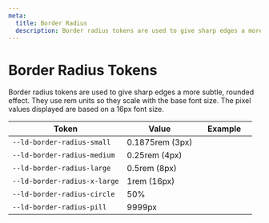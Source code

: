 ```yaml
---
meta:
  title: Border Radius
  description: Border radius tokens are used to give sharp edges a more subtle, rounded effect.
---
```


# Border Radius Tokens

Border radius tokens are used to give sharp edges a more subtle, rounded effect. They use rem units so they scale with the base font size. The pixel values displayed are based on a 16px font size.

| Token                        | Value           | Example                                                                                                  |
| ---------------------------- | --------------- | -------------------------------------------------------------------------------------------------------- |
| `--ld-border-radius-small`   | 0.1875rem (3px) | <div class="border-radius-demo" style="border-radius: var(--ld-border-radius-small);"></div>             |
| `--ld-border-radius-medium`  | 0.25rem (4px)   | <div class="border-radius-demo" style="border-radius: var(--ld-border-radius-medium);"></div>            |
| `--ld-border-radius-large`   | 0.5rem (8px)    | <div class="border-radius-demo" style="border-radius: var(--ld-border-radius-large);"></div>             |
| `--ld-border-radius-x-large` | 1rem (16px)     | <div class="border-radius-demo" style="border-radius: var(--ld-border-radius-x-large);"></div>           |
| `--ld-border-radius-circle`  | 50%             | <div class="border-radius-demo" style="border-radius: var(--ld-border-radius-circle);"></div>            |
| `--ld-border-radius-pill`    | 9999px          | <div class="border-radius-demo" style="border-radius: var(--ld-border-radius-pill); width: 6rem;"></div> |
